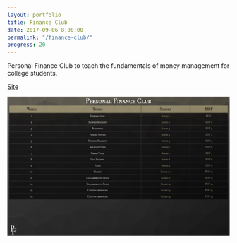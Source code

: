 ```yaml
---
layout: portfolio
title: Finance Club
date: 2017-09-06 8:00:00
permalink: "/finance-club/"
progress: 20
---
```


Personal Finance Club to teach the fundamentals of money management for college students.

[Site](/pfc/)

![Home Page](/assets/img/portfolio/finance-club/background.jpg)